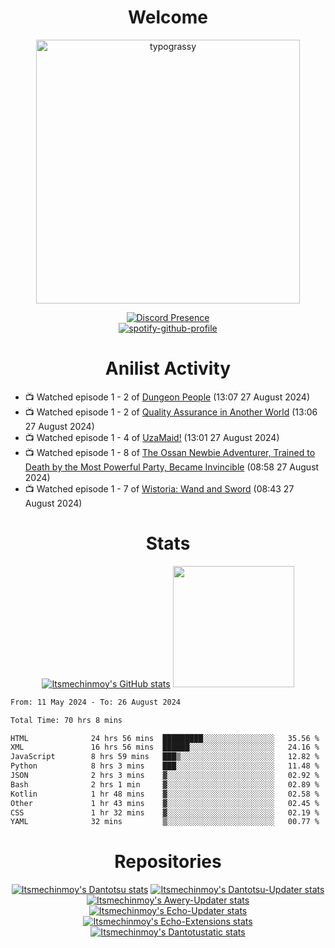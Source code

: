 <div align="center">

# Welcome
<a href="https://github.com/kawarimidoll/typograssy">
    <img alt="typograssy" src="https://typograssy.deno.dev/api?text=%E3%82%88%E3%81%86%E3%81%93%E3%81%9D%E3%81%BF%E3%81%AA%E3%81%95%E3%82%93%20-%20Itsmechinmoy--&&l0=none&l1=82d9d0&l2=027353&l3=038c4c&l4=01402e&bg=none&frame=none&speed=100&comment=" width="421.99">
</a>

[![Discord Presence](https://lanyard.cnrad.dev/api/523539866311720963?theme=dark&bg=Oe1116&animated=false&hideDiscrim=true&borderRadius=30px&hideActivity=whenNotUsed)](https://discord.com/users/523539866311720963)<br>
[![spotify-github-profile](https://spotify-github-profile.kittinanx.com/api/view?uid=31zczwoe3obxakjgkio7anubhkaq&cover_image=true&theme=novatorem&show_offline=true&background_color=121212&interchange=false&bar_color=53b14f&bar_color=ffffff&bar_color_cover=false)](https://spotify-github-profile.vercel.app/api/view?uid=31zczwoe3obxakjgkio7anubhkaq&redirect=true)
</div>

<div align="center">

# Anilist Activity
</div>
<!-- ANILIST_ACTIVITY:start -->

-   📺 Watched episode 1 - 2 of [Dungeon People](https://anilist.co/anime/168345) (13:07 27 August 2024)
-   📺 Watched episode 1 - 2 of [Quality Assurance in Another World](https://anilist.co/anime/163077) (13:06 27 August 2024)
-   📺 Watched episode 1 - 4 of [UzaMaid!](https://anilist.co/anime/101506) (13:01 27 August 2024)
-   📺 Watched episode 1 - 8 of [The Ossan Newbie Adventurer, Trained to Death by the Most Powerful Party, Became Invincible](https://anilist.co/anime/163292) (08:58 27 August 2024)
-   📺 Watched episode 1 - 7 of [Wistoria: Wand and Sword](https://anilist.co/anime/174576) (08:43 27 August 2024)

<!-- ANILIST_ACTIVITY:end -->
<div align="center">
    
# Stats
[![Itsmechinmoy's GitHub stats](https://github-readme-stats.vercel.app/api?username=itsmechinmoy&show_icons=true&theme=algolia)](https://github.com/anuraghazra/github-readme-stats)
<img src="https://github-readme-stackoverflow.vercel.app/?userID=25004176&theme=dark" height="194"/>
</div>
<!--START_SECTION:waka-->

```txt
From: 11 May 2024 - To: 26 August 2024

Total Time: 70 hrs 8 mins

HTML              24 hrs 56 mins  █████████░░░░░░░░░░░░░░░░   35.56 %
XML               16 hrs 56 mins  ██████░░░░░░░░░░░░░░░░░░░   24.16 %
JavaScript        8 hrs 59 mins   ███▒░░░░░░░░░░░░░░░░░░░░░   12.82 %
Python            8 hrs 3 mins    ███░░░░░░░░░░░░░░░░░░░░░░   11.48 %
JSON              2 hrs 3 mins    ▓░░░░░░░░░░░░░░░░░░░░░░░░   02.92 %
Bash              2 hrs 1 min     ▓░░░░░░░░░░░░░░░░░░░░░░░░   02.89 %
Kotlin            1 hr 48 mins    ▓░░░░░░░░░░░░░░░░░░░░░░░░   02.58 %
Other             1 hr 43 mins    ▓░░░░░░░░░░░░░░░░░░░░░░░░   02.45 %
CSS               1 hr 32 mins    ▓░░░░░░░░░░░░░░░░░░░░░░░░   02.19 %
YAML              32 mins         ▒░░░░░░░░░░░░░░░░░░░░░░░░   00.77 %
```

<!--END_SECTION:waka-->
<div align="center">

# Repositories
[![Itsmechinmoy's Dantotsu stats](https://github-readme-stats.vercel.app/api/pin/?username=itsmechinmoy&repo=dantotsu&show_icons=true&theme=algolia&description_lines_count=1)](https://github.com/itsmechinmoy/dantotsu)
[![Itsmechinmoy's Dantotsu-Updater stats](https://github-readme-stats.vercel.app/api/pin/?username=itsmechinmoy&repo=dantotsu-updater&show_icons=true&theme=algolia&description_lines_count=1)](https://github.com/itsmechinmoy/dantotsu-updater)
[![Itsmechinmoy's Awery-Updater stats](https://github-readme-stats.vercel.app/api/pin/?username=itsmechinmoy&repo=awery-updater&show_icons=true&theme=algolia&description_lines_count=1)](https://github.com/itsmechinmoy/awery-updater)
[![Itsmechinmoy's Echo-Updater stats](https://github-readme-stats.vercel.app/api/pin/?username=itsmechinmoy&repo=echo-updater&show_icons=true&theme=algolia&description_lines_count=1)](https://github.com/itsmechinmoy/echo-updater)
[![Itsmechinmoy's Echo-Extensions stats](https://github-readme-stats.vercel.app/api/pin/?username=itsmechinmoy&repo=echo-extensions&show_icons=true&theme=algolia&description_lines_count=1)](https://github.com/itsmechinmoy/echo-extensions)
[![Itsmechinmoy's Dantotustatic stats](https://github-readme-stats.vercel.app/api/pin/?username=itsmechinmoy&repo=dantotustatic&show_icons=true&theme=algolia&description_lines_count=1)](https://github.com/itsmechinmoy/dantotustatic)
</div>
